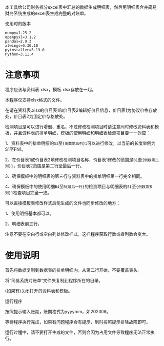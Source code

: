 本工具给公司财务拆分excel表中汇总的数据生成明细表，然后用明细表合并简易财务系统生成的excel表生成完整的对账单。

使用时的版本

```
numpy=1.25.2 
openpyxl=3.1.2
pandas=2.0.3
xlwings=0.30.10
pyinstaller=5.13.0
Python=3.11.4
```

# 注意事项

程序应该与资料表.xlsx，模板.xlsx存放在一起。

本程序仅支持xlsx格式的文件。

在请在资料表.xlsx的价目表1和价目表2编辑好价目信息，价目表1为协议价格存放处，价目表2为固定价存格放处。

检测项目是可以进行增删、重名，不过修改检测项目时请注意同时修改资料表和模板，并且资料表的排单明细，模板的使用明细和明细表检测项目要一一对应：

1、资料表中的排单明细的`S1`至`{倒数第五列}1`可以进行修改，以当前的长度举例为S1至FN1。

2、在价目表1或价目表2填修改检测项目名称，价目表1修改的范围是`B1`至`{倒数第二列}1`，价目表2范围是第二行至最后一行。

3、确保模板中的明细表的第三行与资料表中的排单明细第一行完全相同。

4、确保模板中的使用明细`B4`至`B{最后一行}`的检测项目与明细表的`S1`至`{倒数第五列}1`检查项目完全一致。

可以直接模板表修改样式后能生成的文件也同步修改的地方：

1、使用明细基本都可以。

2、明细表前三行。

注意不要在空白行或空白列处修改样式，这样程序获取行数或者列数会变大。

# 使用说明

首先将数据复制到数据表的排单明细内，从第二行开始，不要覆盖表头。

将“简易系统对账单”文件夹复制到程序所在的目录。

(如果有)关闭打开的资料表和模板。

运行程序

按照提示输入账期，账期格式为yyyymm，如202309。

等待程序执行完成，如果有问题程序会有提示，到时按照提示排除故障即可。

运行过程中，请不要打开生成的文件，否则会因为占用文件导致程序无法正常执行。

